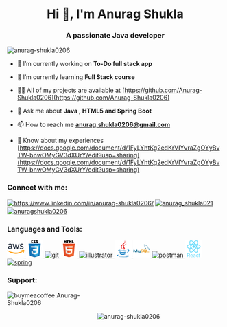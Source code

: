 <h1 align="center">Hi 👋, I'm Anurag Shukla</h1>
<h3 align="center">A passionate Java developer</h3>

<p align="left"> <img src="https://komarev.com/ghpvc/?username=anurag-shukla0206&label=Profile%20views&color=0e75b6&style=flat" alt="anurag-shukla0206" /> </p>

- 🔭 I’m currently working on **To-Do full stack app**

- 🌱 I’m currently learning **Full Stack course**

- 👨‍💻 All of my projects are available at [https://github.com/Anurag-Shukla0206](https://github.com/Anurag-Shukla0206)

- 💬 Ask me about **Java , HTML5 and Spring Boot**

- 📫 How to reach me **anurag.shukla0206@gmail.com**

- 📄 Know about my experiences [https://docs.google.com/document/d/1FyLYhtKg2edKrVIYvraZgOYyBvTW-bnwOMyGV3dXUrY/edit?usp=sharing](https://docs.google.com/document/d/1FyLYhtKg2edKrVIYvraZgOYyBvTW-bnwOMyGV3dXUrY/edit?usp=sharing)

<h3 align="left">Connect with me:</h3>
<p align="left">
<a href="https://linkedin.com/in/https://www.linkedin.com/in/anurag-shukla0206/" target="blank"><img align="center" src="https://raw.githubusercontent.com/rahuldkjain/github-profile-readme-generator/master/src/images/icons/Social/linked-in-alt.svg" alt="https://www.linkedin.com/in/anurag-shukla0206/" height="30" width="40" /></a>
<a href="https://www.hackerrank.com/anurag_shukla021" target="blank"><img align="center" src="https://raw.githubusercontent.com/rahuldkjain/github-profile-readme-generator/master/src/images/icons/Social/hackerrank.svg" alt="anurag_shukla021" height="30" width="40" /></a>
<a href="https://auth.geeksforgeeks.org/user/anuragshukla0206" target="blank"><img align="center" src="https://raw.githubusercontent.com/rahuldkjain/github-profile-readme-generator/master/src/images/icons/Social/geeks-for-geeks.svg" alt="anuragshukla0206" height="30" width="40" /></a>
</p>

<h3 align="left">Languages and Tools:</h3>
<p align="left"> <a href="https://aws.amazon.com" target="_blank" rel="noreferrer"> <img src="https://raw.githubusercontent.com/devicons/devicon/master/icons/amazonwebservices/amazonwebservices-original-wordmark.svg" alt="aws" width="40" height="40"/> </a> <a href="https://www.w3schools.com/css/" target="_blank" rel="noreferrer"> <img src="https://raw.githubusercontent.com/devicons/devicon/master/icons/css3/css3-original-wordmark.svg" alt="css3" width="40" height="40"/> </a> <a href="https://git-scm.com/" target="_blank" rel="noreferrer"> <img src="https://www.vectorlogo.zone/logos/git-scm/git-scm-icon.svg" alt="git" width="40" height="40"/> </a> <a href="https://www.w3.org/html/" target="_blank" rel="noreferrer"> <img src="https://raw.githubusercontent.com/devicons/devicon/master/icons/html5/html5-original-wordmark.svg" alt="html5" width="40" height="40"/> </a> <a href="https://www.adobe.com/in/products/illustrator.html" target="_blank" rel="noreferrer"> <img src="https://www.vectorlogo.zone/logos/adobe_illustrator/adobe_illustrator-icon.svg" alt="illustrator" width="40" height="40"/> </a> <a href="https://www.java.com" target="_blank" rel="noreferrer"> <img src="https://raw.githubusercontent.com/devicons/devicon/master/icons/java/java-original.svg" alt="java" width="40" height="40"/> </a> <a href="https://www.mysql.com/" target="_blank" rel="noreferrer"> <img src="https://raw.githubusercontent.com/devicons/devicon/master/icons/mysql/mysql-original-wordmark.svg" alt="mysql" width="40" height="40"/> </a> <a href="https://postman.com" target="_blank" rel="noreferrer"> <img src="https://www.vectorlogo.zone/logos/getpostman/getpostman-icon.svg" alt="postman" width="40" height="40"/> </a> <a href="https://reactjs.org/" target="_blank" rel="noreferrer"> <img src="https://raw.githubusercontent.com/devicons/devicon/master/icons/react/react-original-wordmark.svg" alt="react" width="40" height="40"/> </a> <a href="https://spring.io/" target="_blank" rel="noreferrer"> <img src="https://www.vectorlogo.zone/logos/springio/springio-icon.svg" alt="spring" width="40" height="40"/> </a> </p>

<h3 align="left">Support:</h3>
<p><a href="https://www.buymeacoffee.com/buymeacoffee Anurag-Shukla0206"> <img align="left" src="https://cdn.buymeacoffee.com/buttons/v2/default-yellow.png" height="50" width="210" alt="buymeacoffee Anurag-Shukla0206" /></a></p><br><br>

<p><img align="center" src="https://github-readme-stats.vercel.app/api/top-langs?username=anurag-shukla0206&show_icons=true&locale=en&layout=compact" alt="anurag-shukla0206" /></p>
